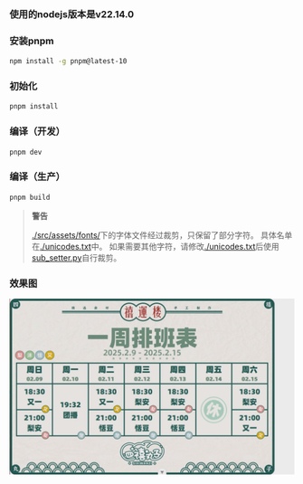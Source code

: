 ### 使用的nodejs版本是v22.14.0

### 安装pnpm

```sh
npm install -g pnpm@latest-10
```

### 初始化

```sh
pnpm install
```

### 编译（开发）

```sh
pnpm dev
```

### 编译（生产）

```sh
pnpm build
```
> **警告**
>
> [./src/assets/fonts/](./src/assets/fonts)下的字体文件经过裁剪，只保留了部分字符。
> 具体名单在[./unicodes.txt](./unicodes.txt)中。
> 如果需要其他字符，请修改[./unicodes.txt](./unicodes.txt)后使用[sub_setter.py](sub_setter.py)自行裁剪。

### 效果图

![效果图](./markdown/Snipaste_2025-02-20_20-17-18.png)


